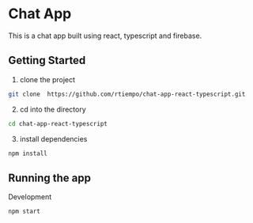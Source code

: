 # Chat App

This is a chat app built using react, typescript and firebase.

## Getting Started

1. clone the project

```sh
git clone  https://github.com/rtiempo/chat-app-react-typescript.git
```

2. cd into the directory

```sh
cd chat-app-react-typescript
```

3. install dependencies

```sh
npm install
```

## Running the app

Development

```sh
npm start
```
